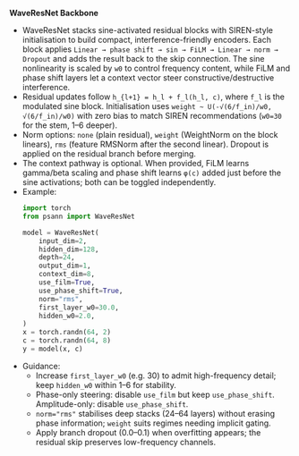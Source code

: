 **WaveResNet Backbone**
- WaveResNet stacks sine-activated residual blocks with SIREN-style initialisation to build compact, interference-friendly encoders. Each block applies `Linear → phase shift → sin → FiLM → Linear → norm → Dropout` and adds the result back to the skip connection. The sine nonlinearity is scaled by `w0` to control frequency content, while FiLM and phase shift layers let a context vector steer constructive/destructive interference.
- Residual updates follow `h_{l+1} = h_l + f_l(h_l, c)`, where `f_l` is the modulated sine block. Initialisation uses `weight ~ U(-√(6/f_in)/w0, √(6/f_in)/w0)` with zero bias to match SIREN recommendations (`w0=30` for the stem, 1–6 deeper).
- Norm options: `none` (plain residual), `weight` (WeightNorm on the block linears), `rms` (feature RMSNorm after the second linear). Dropout is applied on the residual branch before merging.
- The context pathway is optional. When provided, FiLM learns gamma/beta scaling and phase shift learns `φ(c)` added just before the sine activations; both can be toggled independently.
- Example:
  ```python
  import torch
  from psann import WaveResNet

  model = WaveResNet(
      input_dim=2,
      hidden_dim=128,
      depth=24,
      output_dim=1,
      context_dim=8,
      use_film=True,
      use_phase_shift=True,
      norm="rms",
      first_layer_w0=30.0,
      hidden_w0=2.0,
  )
  x = torch.randn(64, 2)
  c = torch.randn(64, 8)
  y = model(x, c)
  ```
- Guidance:
  - Increase `first_layer_w0` (e.g. 30) to admit high-frequency detail; keep `hidden_w0` within 1–6 for stability.
  - Phase-only steering: disable `use_film` but keep `use_phase_shift`. Amplitude-only: disable `use_phase_shift`.
  - `norm="rms"` stabilises deep stacks (24–64 layers) without erasing phase information; `weight` suits regimes needing implicit gating.
  - Apply branch dropout (0.0–0.1) when overfitting appears; the residual skip preserves low-frequency channels.
